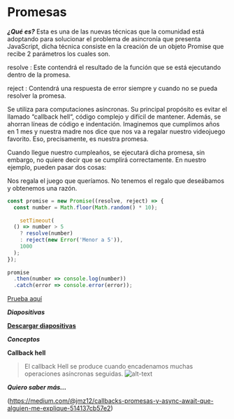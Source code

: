 # Promesas #

***¿Qué es?***
Esta es una de las nuevas técnicas que la comunidad está adoptando para solucionar el problema de asincronía que presenta JavaScript, dicha técnica consiste en la creación de un objeto Promise que recibe 2 parámetros los cuales son.

resolve : Este contendrá el resultado de la función que se está ejecutando dentro de la promesa.

reject : Contendrá una respuesta de error siempre y cuando no se pueda resolver la promesa.

Se utiliza para computaciones asíncronas. Su principal propósito es evitar el llamado “callback hell“, código complejo y difícil de mantener. Además, se ahorran líneas de código e indentación.
Imaginemos que cumplimos años en 1 mes y nuestra madre nos dice que nos va a regalar nuestro videojuego favorito. Eso, precisamente, es nuestra promesa.

Cuando llegue nuestro cumpleaños, se ejecutará dicha promesa, sin embargo, no quiere decir que se cumplirá correctamente. En nuestro ejemplo, pueden pasar dos cosas:

Nos regala el juego que queríamos.
No tenemos el regalo que deseábamos y obtenemos una razón.

```javascript
const promise = new Promise((resolve, reject) => {
  const number = Math.floor(Math.random() * 10);
 
    setTimeout(
  () => number > 5
    ? resolve(number)
    : reject(new Error('Menor a 5')),
    1000
  );
});
 
promise
  .then(number => console.log(number))
  .catch(error => console.error(error));
```
[Prueba aquí](https://repl.it/@EduDevf/5promesas "replit")

***Diapositivas***

[**Descargar diapositivas**](https://raw.githubusercontent.com/devfmx/cinta-roja/master/2.3%20Promesas/Promesas.pdf)


***Conceptos***

**Callback hell**
>El callback Hell se produce cuando encadenamos muchas operaciones asíncronas seguidas.
>![alt-text](https://cdn-images-1.medium.com/max/2000/1*nREYTp-1WUnDmz3YXabNsg.png)

***Quiero saber más...***

(https://medium.com/@jmz12/callbacks-promesas-y-async-await-que-alguien-me-explique-514137cb57e2)
